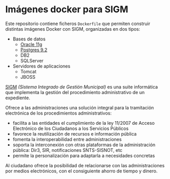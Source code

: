 # Imágenes docker para SIGM

Este repositorio contiene ficheros `Dockerfile` que permiten construir distintas imágenes Docker con SIGM, organizadas en dos tipos:

* Bases de datos 
	- [Oracle 11g](basedatos/oracle/)
	- [Postgres 9.2](basedatos/postgresql/)
	- DB2
	- SQLServer
* Servidores de aplicaciones
	- Tomcat
	- JBOSS

[SIGM](https://github.com/carm-es/SIGM/) *(Sistema Integrado de Gestión Municipal)* es una suite informática que implementa la gestión del procedimiento administrativo de un expediente.

Ofrece a las administraciones una solución integral para la tramitación electrónica de los procedimientos administrativos:

* facilita a las entidades el cumplimiento de la ley 11/2007 de Acceso Electrónico de los Ciudadanos a los Servicios Públicos
* favorece la reutilización de recursos e información pública
* fomenta la interoperabilidad entre administraciones
* soporta la interconexión con otras plataformas de la administración pública: Dir3, SIR, notificaciones SNTS-SISNOT, etc
* permite la personalización para adaptarla a necesidades concretas

Al ciudadano ofrece la posibilidad de relacionarse con las administraciones por medios electrónicos, con el consiguiente ahorro de tiempo y dinero.
